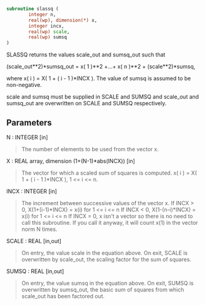 ```fortran
subroutine slassq (
        integer n,
        real(wp), dimension(*) x,
        integer incx,
        real(wp) scale,
        real(wp) sumsq
)
```

SLASSQ returns the values scale_out and sumsq_out such that

(scale_out\*\*2)\*sumsq_out = x( 1 )\*\*2 +...+ x( n )\*\*2 + (scale\*\*2)\*sumsq,

where x( i ) = X( 1 + ( i - 1 )\*INCX ). The value of sumsq is
assumed to be non-negative.

scale and sumsq must be supplied in SCALE and SUMSQ and
scale_out and sumsq_out are overwritten on SCALE and SUMSQ respectively.

## Parameters
N : INTEGER [in]
> The number of elements to be used from the vector x.

X : REAL array, dimension (1+(N-1)\*abs(INCX)) [in]
> The vector for which a scaled sum of squares is computed.
> x( i ) = X( 1 + ( i - 1 )\*INCX ), 1 <= i <= n.

INCX : INTEGER [in]
> The increment between successive values of the vector x.
> If INCX > 0, X(1+(i-1)\*INCX) = x(i) for 1 <= i <= n
> If INCX < 0, X(1-(n-i)\*INCX) = x(i) for 1 <= i <= n
> If INCX = 0, x isn't a vector so there is no need to call
> this subroutine. If you call it anyway, it will count x(1)
> in the vector norm N times.

SCALE : REAL [in,out]
> On entry, the value scale in the equation above.
> On exit, SCALE is overwritten by scale_out, the scaling factor
> for the sum of squares.

SUMSQ : REAL [in,out]
> On entry, the value sumsq in the equation above.
> On exit, SUMSQ is overwritten by sumsq_out, the basic sum of
> squares from which scale_out has been factored out.
